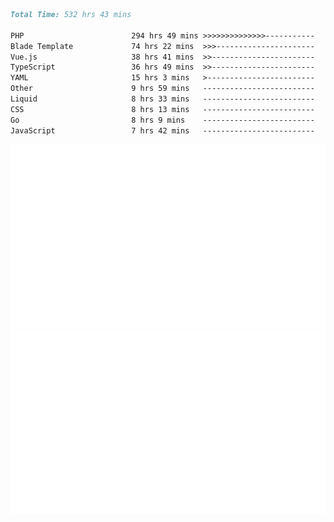 <!--START_SECTION:waka-->

```markdown
Total Time: 532 hrs 43 mins

PHP                        294 hrs 49 mins >>>>>>>>>>>>>>-----------   54.32 %
Blade Template             74 hrs 22 mins  >>>----------------------   13.70 %
Vue.js                     38 hrs 41 mins  >>-----------------------   07.13 %
TypeScript                 36 hrs 49 mins  >>-----------------------   06.78 %
YAML                       15 hrs 3 mins   >------------------------   02.77 %
Other                      9 hrs 59 mins   -------------------------   01.84 %
Liquid                     8 hrs 33 mins   -------------------------   01.58 %
CSS                        8 hrs 13 mins   -------------------------   01.51 %
Go                         8 hrs 9 mins    -------------------------   01.50 %
JavaScript                 7 hrs 42 mins   -------------------------   01.42 %
```

<!--END_SECTION:waka-->
<p align="center">
    <img src="https://raw.githubusercontent.com/rjp2525/rjp2525/output/generated/overview.svg">
    <img src="https://raw.githubusercontent.com/rjp2525/rjp2525/output/generated/languages.svg">
</p>
